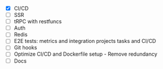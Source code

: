 - [x] CI/CD
- [ ] SSR
- [ ] tRPC with restfuncs
- [ ] Auth
- [ ] Redis
- [ ] E2E tests: metrics and integration projects tasks and CI/CD
- [ ] Git hooks
- [ ] Optimize CI/CD and Dockerfile setup - Remove redundancy
- [ ] Docs
